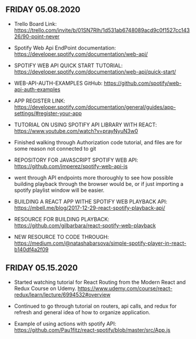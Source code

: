 ## FRIDAY 05.08.2020

* Trello Board Link: 
https://trello.com/invite/b/01SN7Rlh/1d531ab6748089acd9c0f1527cc14326/90-point-never

* Spotify Web Api EndPoint documentation: 
https://developer.spotify.com/documentation/web-api/

* SPOTIFY WEB API QUICK START TUTORIAL: 
https://developer.spotify.com/documentation/web-api/quick-start/

* WEB-API-AUTH-EXAMPLES GitHub: 
https://github.com/spotify/web-api-auth-examples

* APP REGISTER LINK: 
https://developer.spotify.com/documentation/general/guides/app-settings/#register-your-app

* TUTORIAL ON USING SPOTIFY API LIBRARY WITH REACT: 
https://www.youtube.com/watch?v=prayNyuN3w0

* Finished walking through Authorization code tutorial, and files are for some reason not connected to git 

* REPOSITORY FOR JAVASCRIPT SPOTIFY WEB API: 
https://github.com/jmperez/spotify-web-api-js

* went through API endpoints more thoroughly to see how possible building playback through the browser would be, or if just importing a spotify playlist window will be easier. 

* BUILDING A REACT APP WITHE SPOTIFY WEB PLAYBACK API: 
https://mbell.me/blog/2017-12-29-react-spotify-playback-api/

* RESOURCE FOR BUILDING PLAYBACK: 
https://github.com/gilbarbara/react-spotify-web-playback

* NEW RESOURCE TO CODE THROUGH: 
https://medium.com/@natashabarsova/simple-spotify-player-in-react-b140df4a2f09

## FRIDAY 05.15.2020

* Started watching tutorial for React Routing from the Modern React and Redux Course on Udemy.
https://www.udemy.com/course/react-redux/learn/lecture/6994532#overview

* Continued to go through tutorial on routers, api calls, and redux for refresh and general idea of how to organize application. 

* Example of using actions with spotify API: 
https://github.com/Pau1fitz/react-spotify/blob/master/src/App.js